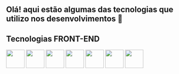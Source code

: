 ## Olá! aqui estão algumas das tecnologias que utilizo nos desenvolvimentos  👋

## Tecnologias FRONT-END
<img src="https://cdn.jsdelivr.net/gh/devicons/devicon@latest/icons/html5/html5-original-wordmark.svg" width='50px' height='50px' />
<img src="https://cdn.jsdelivr.net/gh/devicons/devicon@latest/icons/css3/css3-original-wordmark.svg" width='50px' height='50px' />
<img src="https://cdn.jsdelivr.net/gh/devicons/devicon@latest/icons/javascript/javascript-original.svg" width='50px' height='50px' />
<img src="https://cdn.jsdelivr.net/gh/devicons/devicon@latest/icons/typescript/typescript-original.svg" width='50px' height='50px' />
<img src="https://cdn.jsdelivr.net/gh/devicons/devicon@latest/icons/redux/redux-original.svg" width='50px' height='50px' />
<img src="https://cdn.jsdelivr.net/gh/devicons/devicon@latest/icons/react/react-original-wordmark.svg" width='50px' height='50px' />
<img src="https://cdn.jsdelivr.net/gh/devicons/devicon@latest/icons/nextjs/nextjs-original-wordmark.svg" width='50px' height='50px' />
          
                             

